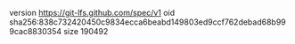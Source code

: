 version https://git-lfs.github.com/spec/v1
oid sha256:838c732420450c9834ecca6beabd149803ed9ccf762debad68b999cac8830354
size 190492
